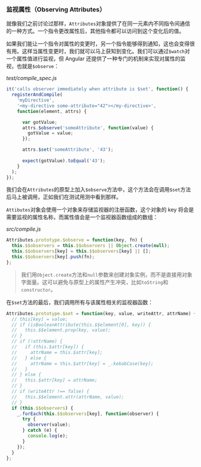 ### 监视属性（Observing Attributes）

就像我们之前讨论过那样，`Attributes`对象提供了在同一元素内不同指令间通信的一种方式。一个指令更改属性后，其他指令都可以访问到这个变化后的值。

如果我们能让一个指令对属性的变更时，另一个指令能够得到通知，这也会变得很有用。这样当属性变更时，我们就可以马上获知到变化。我们可以通过`$watch`对一个属性值进行监视，但 Angular 还提供了一种专门的机制来实现对属性的监视，也就是`$observe`：

_test/compile_spec.js_

```js
it('calls observer immediately when attribute is $set', function() {
  registerAndCompile(
    'myDirective',
    '<my-directive some-attribute="42"></my-directive>',
    function(element, attrs) {

      var gotValue;
      attrs.$observe('someAttribute', function(value) {
        gotValue = value;
      });

      attrs.$set('someAttribute', '43');
      
      expect(gotValue).toEqual('43');
    }
  );
});
```

我们会在`Attributes`的原型上加入`$observe`方法中，这个方法会在调用`$set`方法后马上被调用，正如我们在测试用测中看到那样。

`Attibutes`对象会使用一个对象来存储监视器的注册函数，这个对象的 key 将会是需要监视的属性名称，而属性值会是一个监视器函数组成的数组：

_src/compile.js_

```js
Attributes.prototype.$observe = function(key, fn) {
  this.$$observers = this.$$observers || Object.create(null);
  this.$$observers[key] = this.$$observers[key] || [];
  this.$$observers[key].push(fn);
};
```

> 我们用`Object.create`方法和`null`参数来创建对象实例，而不是直接用对象字面量。这可以避免与原型上的属性产生冲突，比如`toString`和`constructor`。

在`$set`方法的最后，我们调用所有与该属性相关的监视器函数：

```js
Attributes.prototype.$set = function(key, value, writeAttr, attrName) {
  // this[key] = value;
  // if (isBooleanAttribute(this.$$element[0], key)) {
  //   this.$$element.prop(key, value);
  // }
  // if (!attrName) {
  //   if (this.$attr[key]) {
  //     attrName = this.$attr[key];
  //   } else {
  //     attrName = this.$attr[key] = _.kebabCase(key);
  //   }
  // } else {
  //   this.$attr[key] = attrName;
  // }
  // if (writeAttr !== false) {
  //   this.$$element.attr(attrName, value);
  // }
  if (this.$$observers) {
    _.forEach(this.$$observers[key], function(observer) {
      try {
        observer(value);
      } catch (e) {
        console.log(e);
      }
    });
  }
};
```